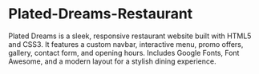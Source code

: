 # Plated-Dreams-Restaurant
Plated Dreams is a sleek, responsive restaurant website built with HTML5 and CSS3. It features a custom navbar, interactive menu, promo offers, gallery, contact form, and opening hours. Includes Google Fonts, Font Awesome, and a modern layout for a stylish dining experience.
